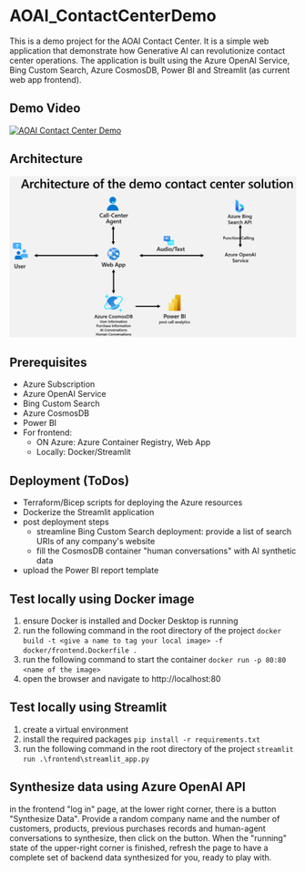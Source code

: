 # AOAI_ContactCenterDemo
This is a demo project for the AOAI Contact Center. It is a simple web application that demonstrate how Generative AI can revolutionize contact center operations. The application is built using the Azure OpenAI Service, Bing Custom Search, Azure CosmosDB, Power BI and Streamlit (as current web app frontend).

## Demo Video
[![AOAI Contact Center Demo](https://youtu.be/EhXrOZg2NCE?si=jG-SlRPvSY4AWAG6)](https://youtu.be/EhXrOZg2NCE?si=jG-SlRPvSY4AWAG6)

## Architecture
![architecture of Contact Center Demo](./frontend/assets//architecture.png)

## Prerequisites
- Azure Subscription
- Azure OpenAI Service
- Bing Custom Search
- Azure CosmosDB
- Power BI
- For frontend: 
    - ON Azure: Azure Container Registry, Web App
    - Locally: Docker/Streamlit

## Deployment (ToDos)
- Terraform/Bicep scripts for deploying the Azure resources
- Dockerize the Streamlit application
- post deployment steps
  - streamline Bing Custom Search deployment: provide a list of search URIs of any company's website
  - fill the CosmosDB container "human conversations" with AI synthetic data
- upload the Power BI report template

## Test locally using Docker image
1. ensure Docker is installed and Docker Desktop is running
2. run the following command in the root directory of the project
```docker build -t <give a name to tag your local image> -f docker/frontend.Dockerfile .```
3. run the following command to start the container
```docker run -p 80:80 <name of the image>```
4. open the browser and navigate to http://localhost:80

## Test locally using Streamlit
1. create a virtual environment
2. install the required packages
```pip install -r requirements.txt```
3. run the following command in the root directory of the project
```streamlit run .\frontend\streamlit_app.py```

## Synthesize data using Azure OpenAI API
in the frontend "log in" page, at the lower right corner, there is a button "Synthesize Data". Provide a random company name and the number of customers, products, previous purchases records and human-agent conversations to synthesize, then click on the button. When the "running" state of the upper-right corner is finished, refresh the page to have a complete set of backend data synthesized for you, ready to play with.